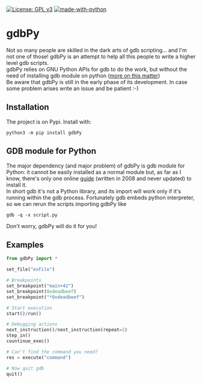 [![License: GPL v3](https://img.shields.io/github/license/MarcoBalossini/gdbPy)](https://www.gnu.org/licenses/gpl-3.0)
[![made-with-python](https://img.shields.io/badge/Made%20with-Python-1f425f.svg)](https://www.python.org/)

# gdbPy
Not so many people are skilled in the dark arts of gdb scripting... and I'm not one of those!
gdbPy is an attempt to help all this people to write a higher level gdb scripts.<br>
gdbPy relies on GNU Python APIs for gdb to do the work, but without the need of installing gdb module on python ([more on this matter](#gdb-module-for-python))<br>
Be aware that gdbPy is still in the early phase of its development. In case some problem arises write an issue and be patient :-)

## Installation
The project is on Pypi. Install with:
```
python3 -m pip install gdbPy
```

## GDB module for Python
The major dependency (and major problem) of gdbPy is gdb module for Python: it cannot be easily installed as a normal module but, as far as I know, there's only one online [guide](http://tromey.com/blog/?p=494) (written in 2008 and never updated) to install it.<br>
In short gdb it's not a Python library, and its import will work only if it's running within the gdb process.
Fortunately gdb embeds python interpreter, so we can rerun the scripts importing gdbPy like 
```
gdb -q -x script.py
```
Don't worry, gdbPy will do it for you!

## Examples
```python
from gdbPy import *

set_file("exFile")

# Breakpoints
set_breakpoint("main+42")
set_breakpoint(0xdeadbeef)
set_breakpoint("*0xdeadbeef")

# Start execution
start()/run()

# Debugging actions
next_instruction()/next_instruction(repeat=2)
step_in()
countinue_exec()

# Can't find the command you need?
res = execute("command")

# Now quit gdb
quit()
```